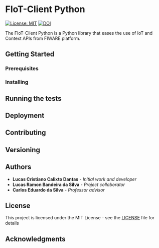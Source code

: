 # FIoT-Client Python

[![License: MIT](https://img.shields.io/badge/License-MIT-blue.svg)](https://opensource.org/licenses/MIT)
[![DOI](https://zenodo.org/badge/105537359.svg)](https://zenodo.org/badge/latestdoi/105537359)

The FIoT-Client Python is a Python library that eases the use of IoT and Context APIs from FIWARE platform.

## Getting Started

<!--These instructions will get you a copy of the project up and running on your local machine for development and testing purposes. See deployment for notes on how to deploy the project on a live system. -->

### Prerequisites

<!--
What things you need to install the software and how to install them

```
Give examples
```
 -->

### Installing

<!--
A step by step series of examples that tell you have to get a development env running

Say what the step will be

```
Give the example
```

And repeat

```
until finished
```

End with an example of getting some data out of the system or using it for a little demo
-->

## Running the tests

<!--
Explain how to run the automated tests for this system

### Break down into end to end tests

Explain what these tests test and why

```
Give an example
```

### And coding style tests

Explain what these tests test and why

```
Give an example
```
-->

## Deployment

<!--
Add additional notes about how to deploy this on a live system

## Built With

* [Dropwizard](http://www.dropwizard.io/1.0.2/docs/) - The web framework used
* [Maven](https://maven.apache.org/) - Dependency Management
* [ROME](https://rometools.github.io/rome/) - Used to generate RSS Feeds
-->

## Contributing

<!--
Please read [CONTRIBUTING.md](https://gist.github.com/PurpleBooth/b24679402957c63ec426) for details on our code of conduct, and the process for submitting pull requests to us.
-->

## Versioning

<!--
We use [SemVer](http://semver.org/) for versioning. For the versions available, see the [tags on this repository](https://github.com/your/project/tags). 
-->

## Authors

* **Lucas Cristiano Calixto Dantas** - *Initial work and developer*
* **Lucas Ramon Bandeira da Silva** - *Project collaborator*
* **Carlos Eduardo da Silva** - *Professor advisor*

<!--
See also the list of [contributors](https://github.com/your/project/contributors) who participated in this project.
-->

## License

This project is licensed under the MIT License - see the [LICENSE](LICENSE) file for details

## Acknowledgments

<!--
* Hat tip to anyone who's code was used
* Inspiration
* etc
-->
